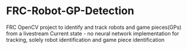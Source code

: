 # FRC-Robot-GP-Detection
FRC OpenCV project to identify and track robots and game pieces(GPs) from a livestream
Current state - no neural network implementation for tracking, solely robot identification and game piece identification
